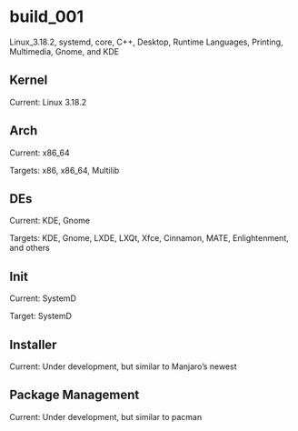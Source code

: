 # build_001
Linux_3.18.2, systemd, core, C++, Desktop, Runtime Languages, Printing, Multimedia, Gnome, and KDE

Kernel
------
Current: Linux 3.18.2

Arch
----
Current: x86_64

Targets: x86, x86_64, Multilib

DEs
---
Current: KDE, Gnome

Targets: KDE, Gnome, LXDE, LXQt, Xfce, Cinnamon, MATE, Enlightenment, and others

Init
----
Current: SystemD

Target: SystemD

Installer
---------
Current: Under development, but similar to Manjaro’s newest

Package Management
------------------
Current: Under development, but similar to pacman
